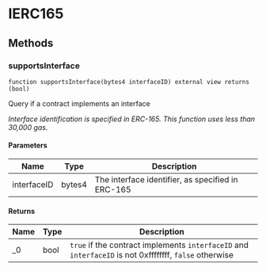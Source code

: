 # IERC165









## Methods

### supportsInterface

```solidity
function supportsInterface(bytes4 interfaceID) external view returns (bool)
```

Query if a contract implements an interface

*Interface identification is specified in ERC-165. This function uses less than 30,000 gas.*

#### Parameters

| Name | Type | Description |
|---|---|---|
| interfaceID | bytes4 | The interface identifier, as specified in ERC-165 |

#### Returns

| Name | Type | Description |
|---|---|---|
| _0 | bool | `true` if the contract implements `interfaceID` and `interfaceID` is not 0xffffffff, `false` otherwise |




